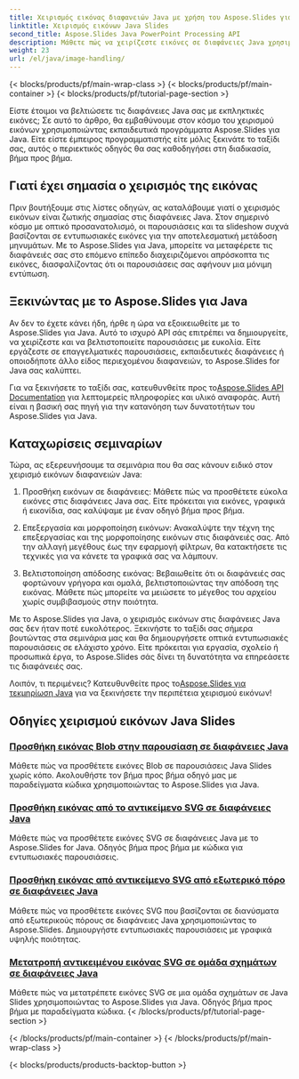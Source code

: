 ```yaml
---
title: Χειρισμός εικόνας διαφανειών Java με χρήση του Aspose.Slides για Java
linktitle: Χειρισμός εικόνων Java Slides
second_title: Aspose.Slides Java PowerPoint Processing API
description: Μάθετε πώς να χειρίζεστε εικόνες σε διαφάνειες Java χρησιμοποιώντας εκπαιδευτικά προγράμματα Aspose.Slides for Java. Εξερευνήστε βήμα προς βήμα οδηγίες για αποτελεσματική διαχείριση εικόνας.
weight: 23
url: /el/java/image-handling/
---
```


{< blocks/products/pf/main-wrap-class >}
{< blocks/products/pf/main-container >}
{< blocks/products/pf/tutorial-page-section >}


Είστε έτοιμοι να βελτιώσετε τις διαφάνειες Java σας με εκπληκτικές εικόνες; Σε αυτό το άρθρο, θα εμβαθύνουμε στον κόσμο του χειρισμού εικόνων χρησιμοποιώντας εκπαιδευτικά προγράμματα Aspose.Slides για Java. Είτε είστε έμπειρος προγραμματιστής είτε μόλις ξεκινάτε το ταξίδι σας, αυτός ο περιεκτικός οδηγός θα σας καθοδηγήσει στη διαδικασία, βήμα προς βήμα.

## Γιατί έχει σημασία ο χειρισμός της εικόνας

Πριν βουτήξουμε στις λίστες οδηγών, ας καταλάβουμε γιατί ο χειρισμός εικόνων είναι ζωτικής σημασίας στις διαφάνειες Java. Στον σημερινό κόσμο με οπτικό προσανατολισμό, οι παρουσιάσεις και τα slideshow συχνά βασίζονται σε εντυπωσιακές εικόνες για την αποτελεσματική μετάδοση μηνυμάτων. Με το Aspose.Slides για Java, μπορείτε να μεταφέρετε τις διαφάνειές σας στο επόμενο επίπεδο διαχειριζόμενοι απρόσκοπτα τις εικόνες, διασφαλίζοντας ότι οι παρουσιάσεις σας αφήνουν μια μόνιμη εντύπωση.

## Ξεκινώντας με το Aspose.Slides για Java

Αν δεν το έχετε κάνει ήδη, ήρθε η ώρα να εξοικειωθείτε με το Aspose.Slides για Java. Αυτό το ισχυρό API σάς επιτρέπει να δημιουργείτε, να χειρίζεστε και να βελτιστοποιείτε παρουσιάσεις με ευκολία. Είτε εργάζεστε σε επαγγελματικές παρουσιάσεις, εκπαιδευτικές διαφάνειες ή οποιοδήποτε άλλο είδος περιεχομένου διαφανειών, το Aspose.Slides for Java σας καλύπτει.

 Για να ξεκινήσετε το ταξίδι σας, κατευθυνθείτε προς το[Aspose.Slides API Documentation](https://reference.aspose.com/slides/java/) για λεπτομερείς πληροφορίες και υλικό αναφοράς. Αυτή είναι η βασική σας πηγή για την κατανόηση των δυνατοτήτων του Aspose.Slides για Java.

## Καταχωρίσεις σεμιναρίων

Τώρα, ας εξερευνήσουμε τα σεμινάρια που θα σας κάνουν ειδικό στον χειρισμό εικόνων διαφανειών Java:

1. Προσθήκη εικόνων σε διαφάνειες: Μάθετε πώς να προσθέτετε εύκολα εικόνες στις διαφάνειες Java σας. Είτε πρόκειται για εικόνες, γραφικά ή εικονίδια, σας καλύψαμε με έναν οδηγό βήμα προς βήμα.

2. Επεξεργασία και μορφοποίηση εικόνων: Ανακαλύψτε την τέχνη της επεξεργασίας και της μορφοποίησης εικόνων στις διαφάνειές σας. Από την αλλαγή μεγέθους έως την εφαρμογή φίλτρων, θα κατακτήσετε τις τεχνικές για να κάνετε τα γραφικά σας να λάμπουν.

3. Βελτιστοποίηση απόδοσης εικόνας: Βεβαιωθείτε ότι οι διαφάνειές σας φορτώνουν γρήγορα και ομαλά, βελτιστοποιώντας την απόδοση της εικόνας. Μάθετε πώς μπορείτε να μειώσετε το μέγεθος του αρχείου χωρίς συμβιβασμούς στην ποιότητα.

Με το Aspose.Slides για Java, ο χειρισμός εικόνων στις διαφάνειες Java σας δεν ήταν ποτέ ευκολότερος. Ξεκινήστε το ταξίδι σας σήμερα βουτώντας στα σεμινάρια μας και θα δημιουργήσετε οπτικά εντυπωσιακές παρουσιάσεις σε ελάχιστο χρόνο. Είτε πρόκειται για εργασία, σχολείο ή προσωπικά έργα, το Aspose.Slides σάς δίνει τη δυνατότητα να επηρεάσετε τις διαφάνειές σας.

 Λοιπόν, τι περιμένεις? Κατευθυνθείτε προς το[Aspose.Slides για τεκμηρίωση Java](https://reference.aspose.com/slides/java/) για να ξεκινήσετε την περιπέτεια χειρισμού εικόνων!
## Οδηγίες χειρισμού εικόνων Java Slides
### [Προσθήκη εικόνας Blob στην παρουσίαση σε διαφάνειες Java](./add-blob-image-to-presentation-in-java-slides/)
Μάθετε πώς να προσθέτετε εικόνες Blob σε παρουσιάσεις Java Slides χωρίς κόπο. Ακολουθήστε τον βήμα προς βήμα οδηγό μας με παραδείγματα κώδικα χρησιμοποιώντας το Aspose.Slides για Java.
### [Προσθήκη εικόνας από το αντικείμενο SVG σε διαφάνειες Java](./add-image-from-svg-object-in-java-slides/)
Μάθετε πώς να προσθέτετε εικόνες SVG σε διαφάνειες Java με το Aspose.Slides for Java. Οδηγός βήμα προς βήμα με κώδικα για εντυπωσιακές παρουσιάσεις.
### [Προσθήκη εικόνας από αντικείμενο SVG από εξωτερικό πόρο σε διαφάνειες Java](./add-image-from-svg-object-from-external-resource-in-java-slides/)
Μάθετε πώς να προσθέτετε εικόνες SVG που βασίζονται σε διανύσματα από εξωτερικούς πόρους σε διαφάνειες Java χρησιμοποιώντας το Aspose.Slides. Δημιουργήστε εντυπωσιακές παρουσιάσεις με γραφικά υψηλής ποιότητας.
### [Μετατροπή αντικειμένου εικόνας SVG σε ομάδα σχημάτων σε διαφάνειες Java](./convert-svg-image-object-into-group-of-shapes-in-java-slides/)
Μάθετε πώς να μετατρέπετε εικόνες SVG σε μια ομάδα σχημάτων σε Java Slides χρησιμοποιώντας το Aspose.Slides για Java. Οδηγός βήμα προς βήμα με παραδείγματα κώδικα.
{< /blocks/products/pf/tutorial-page-section >}

{< /blocks/products/pf/main-container >}
{< /blocks/products/pf/main-wrap-class >}

{< blocks/products/products-backtop-button >}
